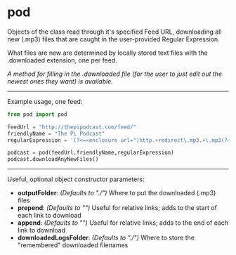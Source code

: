 # pod
Objects of the class read through it's specified Feed URL, downloading all new (.mp3) files that are caught in the user-provided Regular Expression.

What files are new are determined by locally stored text files with the .downloaded extension, one per feed.

_A method for filling in the .downloaded file (for the user to just edit out the newest ones they want) is available._

---

Example usage, one feed:
```python
from pod import pod

feedUrl = "http://thepipodcast.com/feed/"
friendlyName = "The Pi Podcast"
regularExpression = '(?<=<enclosure url=")http.+redirect\.mp3.+\.mp3(?=" length=")'

podcast = pod(feedUrl,friendlyName,regularExpression)
podcast.downloadAnyNewFiles()
```

---

Useful, optional object constructor parameters:

- **outputFolder**: *(Defaults to "./")* Where to put the downloaded (.mp3) files
- **prepend**: *(Defaults to "")* Useful for relative links; adds to the start of each link to download
- **append**: *(Defaults to "")* Useful for relative links; adds to the end of each link to download
- **downloadedLogsFolder**: *(Defaults to "./")* Where to store the "remembered" downloaded filenames
